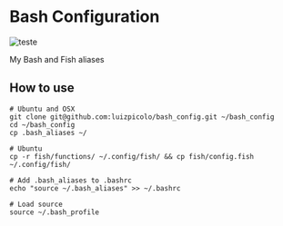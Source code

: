 # Bash Configuration

![teste](https://cdn.rawgit.com/luizpicolo/bash_config/master/ascii_fish.png)

My Bash and Fish aliases

## How to use

    # Ubuntu and OSX
    git clone git@github.com:luizpicolo/bash_config.git ~/bash_config
    cd ~/bash_config
    cp .bash_aliases ~/

    # Ubuntu
    cp -r fish/functions/ ~/.config/fish/ && cp fish/config.fish ~/.config/fish/

    # Add .bash_aliases to .bashrc
    echo "source ~/.bash_aliases" >> ~/.bashrc

    # Load source
    source ~/.bash_profile
